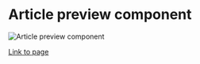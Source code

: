 # Article preview component

![Article preview component](https://drive.google.com/uc?export=view&id=1OrKom_KTn5RZteLdNy9XfWFK29IC2lTV)

[Link to page](https://sharonjseg.github.io/article-preview-component/)
